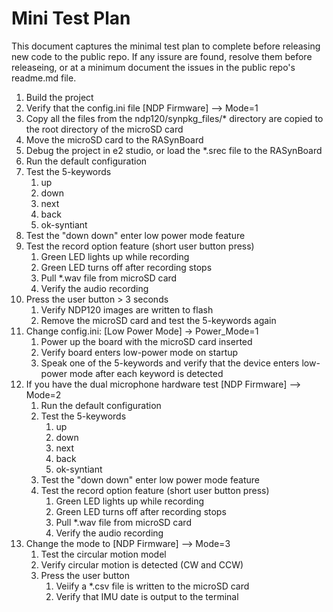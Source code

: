 # Mini Test Plan
This document captures the minimal test plan to complete before releasing new code to the public repo.  If any issure are found, resolve them before releaseing, or at a minimum document the issues in the public repo's readme.md file.

1. Build the project
2. Verify that the config.ini file [NDP Firmware] --> Mode=1
3. Copy all the files from the ndp120/synpkg_files/* directory are copied to the root directory of the microSD card
4. Move the microSD card to the RASynBoard
1. Debug the project in e2 studio, or load the *.srec file to the RASynBoard
1. Run the default configuration
1. Test the 5-keywords
   1. up
   1. down
   1. next
   1. back
   1. ok-syntiant
1. Test the "down down" enter low power mode feature
1. Test the record option feature (short user button press)
   1. Green LED lights up while recording
   1. Green LED turns off after recording stops
   1. Pull *.wav file from microSD card
   1. Verify the audio recording
1. Press the user button > 3 seconds
   1. Verify NDP120 images are written to flash
   1. Remove the microSD card and test the 5-keywords again
1. Change config.ini: [Low Power Mode] -> Power_Mode=1
   1. Power up the board with the microSD card inserted
   1. Verify board enters low-power mode on startup
   1. Speak one of the 5-keywords and verify that the device enters low-power mode after each keyword is detected 
1. If you have the dual microphone hardware test [NDP Firmware] --> Mode=2
   1. Run the default configuration
   1. Test the 5-keywords
      1. up
      1. down
      1. next
      1. back
      1. ok-syntiant
   1. Test the "down down" enter low power mode feature
   1. Test the record option feature (short user button press)
      1. Green LED lights up while recording
      1. Green LED turns off after recording stops
      1. Pull *.wav file from microSD card
      1. Verify the audio recording
1. Change the mode to [NDP Firmware] --> Mode=3
   1.  Test the circular motion model
      1. Verify circular motion is detected (CW and CCW)
   1.  Press the user button
       1. Veiify a *.csv file is written to the microSD card
       2. Verify that IMU date is output to the terminal 
